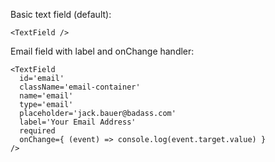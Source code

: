 Basic text field (default):

    <TextField />

Email field with label and onChange handler:

    <TextField
      id='email'
      className='email-container'
      name='email'
      type='email'
      placeholder='jack.bauer@badass.com'
      label='Your Email Address'
      required
      onChange={ (event) => console.log(event.target.value) }
    />

